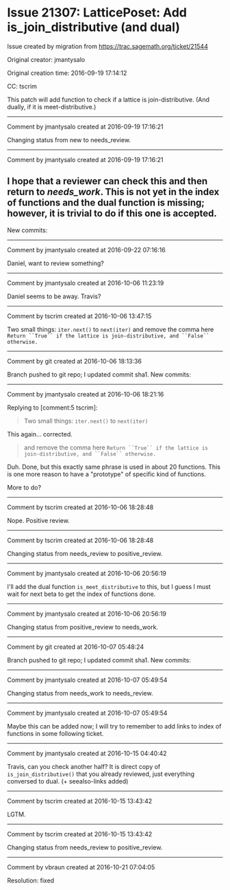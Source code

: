 # Issue 21307: LatticePoset: Add is_join_distributive (and dual)

Issue created by migration from https://trac.sagemath.org/ticket/21544

Original creator: jmantysalo

Original creation time: 2016-09-19 17:14:12

CC:  tscrim

This patch will add function to check if a lattice is join-distributive. (And dually, if it is meet-distributive.)



---

Comment by jmantysalo created at 2016-09-19 17:16:21

Changing status from new to needs_review.


---

Comment by jmantysalo created at 2016-09-19 17:16:21

I hope that a reviewer can check this and then return to _needs_work_. This is not yet in the index of functions and the dual function is missing; however, it is trivial to do if this one is accepted.
----
New commits:


---

Comment by jmantysalo created at 2016-09-22 07:16:16

Daniel, want to review something?


---

Comment by jmantysalo created at 2016-10-06 11:23:19

Daniel seems to be away. Travis?


---

Comment by tscrim created at 2016-10-06 13:47:15

Two small things: `iter.next()` to `next(iter)` and remove the comma here `Return ``True`` if the lattice is join-distributive, and ``False`` otherwise.`


---

Comment by git created at 2016-10-06 18:13:36

Branch pushed to git repo; I updated commit sha1. New commits:


---

Comment by jmantysalo created at 2016-10-06 18:21:16

Replying to [comment:5 tscrim]:
> Two small things: `iter.next()` to `next(iter)`

This again... corrected.

> and remove the comma here `Return ``True`` if the lattice is join-distributive, and ``False`` otherwise.`

Duh. Done, but this exactly same phrase is used in about 20 functions. This is one more reason to have a "prototype" of specific kind of functions.

More to do?


---

Comment by tscrim created at 2016-10-06 18:28:48

Nope. Positive review.


---

Comment by tscrim created at 2016-10-06 18:28:48

Changing status from needs_review to positive_review.


---

Comment by jmantysalo created at 2016-10-06 20:56:19

I'll add the dual function `is_meet_distributive` to this, but I guess I must wait for next beta to get the index of functions done.


---

Comment by jmantysalo created at 2016-10-06 20:56:19

Changing status from positive_review to needs_work.


---

Comment by git created at 2016-10-07 05:48:24

Branch pushed to git repo; I updated commit sha1. New commits:


---

Comment by jmantysalo created at 2016-10-07 05:49:54

Changing status from needs_work to needs_review.


---

Comment by jmantysalo created at 2016-10-07 05:49:54

Maybe this can be added now; I will try to remember to add links to index of functions in some following ticket.


---

Comment by jmantysalo created at 2016-10-15 04:40:42

Travis, can you check another half? It is direct copy of `is_join_distributive()` that you already reviewed, just everything conversed to dual. (+ seealso-links added)


---

Comment by tscrim created at 2016-10-15 13:43:42

LGTM.


---

Comment by tscrim created at 2016-10-15 13:43:42

Changing status from needs_review to positive_review.


---

Comment by vbraun created at 2016-10-21 07:04:05

Resolution: fixed
